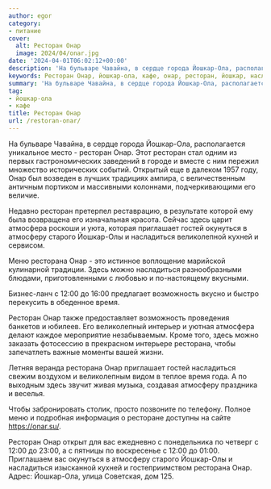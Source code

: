 ```yaml
---
author: egor
category:
- питание
cover:
  alt: Ресторан Онар
  image: 2024/04/onar.jpg
date: '2024-04-01T06:02:12+00:00'
description: 'На бульваре Чавайна, в сердце города Йошкар-Ола, располагается уникальное место - ресторан Онар. Этот ресторан стал одним из первых гастрономических...'
keywords: Ресторан Онар, йошкар-ола, кафе, онар, ресторан, йошкар, насладиться, ресторана, атмосферу, ола, атмосфера, приглашает, гостей, окунуться, старого, олы, кухней, меню
summary: 'На бульваре Чавайна, в сердце города Йошкар-Ола, располагается уникальное место - ресторан Онар. Этот ресторан стал одним из первых гастрономических...'
tag:
- йошкар-ола
- кафе
title: Ресторан Онар
url: /restoran-onar/
---
```


На бульваре Чавайна, в сердце города Йошкар\-Ола, располагается уникальное место \- ресторан Онар. Этот ресторан стал одним из первых гастрономических заведений в городе и вместе с ним пережил множество исторических событий. Открытый еще в далеком 1957 году, Онар был возведен в лучших традициях ампира, с величественным античным портиком и массивными колоннами, подчеркивающими его величие.

Недавно ресторан претерпел реставрацию, в результате которой ему была возвращена его изначальная красота. Сейчас здесь царит атмосфера роскоши и уюта, которая приглашает гостей окунуться в атмосферу старого Йошкар\-Олы и насладиться великолепной кухней и сервисом.

Меню ресторана Онар \- это истинное воплощение марийской кулинарной традиции. Здесь можно насладиться разнообразными блюдами, приготовленными с любовью и по-настоящему вкусными.

Бизнес-ланч с 12:00 до 16:00 предлагает возможность вкусно и быстро перекусить в обеденное время.

Ресторан Онар также предоставляет возможность проведения банкетов и юбилеев. Его великолепный интерьер и уютная атмосфера делают каждое мероприятие незабываемым. Кроме того, здесь можно заказать фотосессию в прекрасном интерьере ресторана, чтобы запечатлеть важные моменты вашей жизни.

Летняя веранда ресторана Онар приглашает гостей насладиться свежим воздухом и великолепным видом в теплое время года. А по выходным здесь звучит живая музыка, создавая атмосферу праздника и веселья.

Чтобы забронировать столик, просто позвоните по телефону. Полное меню и подробная информация о ресторане доступны на сайте https://onar.su/.

Ресторан Онар открыт для вас ежедневно с понедельника по четверг с 12:00 до 23:00, а с пятницы по воскресенье с 12:00 до 01:00. Приглашаем вас окунуться в атмосферу старого Йошкар-Олы и насладиться изысканной кухней и гостеприимством ресторана Онар. Адрес: Йошкар-Ола, улица Советская, дом 125.